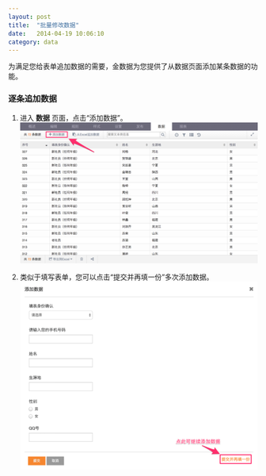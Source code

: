 ```yaml
---
layout: post
title:  "批量修改数据"
date:   2014-04-19 10:06:10
category: data
---
```


为满足您给表单追加数据的需要，金数据为您提供了从数据页面添加某条数据的功能。

### 逐条追加数据

1. 进入 **数据** 页面，点击“添加数据”。
	![](/images/add-data-1.png)

2. 类似于填写表单，您可以点击“提交并再填一份”多次添加数据。
	![](/images/add-data-2.png)
